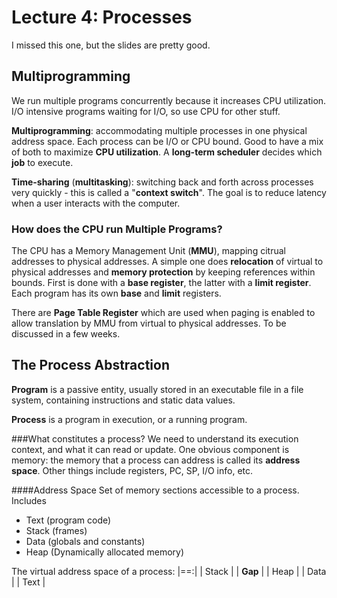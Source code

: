 # Lecture 4: Processes

I missed this one, but the slides are pretty good.

## Multiprogramming

We run multiple programs concurrently because it increases CPU utilization. I/O intensive programs waiting for I/O, so use CPU for other stuff.

**Multiprogramming**: accommodating multiple processes in one physical address space. Each process can be I/O or CPU bound. Good to have a mix of both to maximize **CPU utilization**. A **long-term scheduler** decides which **job** to execute.

**Time-sharing** \(**multitasking**\): switching back and forth across processes very quickly - this is called a "**context switch**". The goal is to reduce latency when a user interacts with the computer.

### How does the CPU run Multiple Programs?

The CPU has a Memory Management Unit \(**MMU**\), mapping citrual addresses to physical addresses. A simple one does **relocation** of virtual to physical addresses and **memory protection** by keeping references within bounds. First is done with a **base register**, the latter with a **limit register**. Each program has its own **base** and **limit** registers.

There are **Page Table Register** which are used when paging is enabled to allow translation by MMU from virtual to physical addresses. To be discussed in a few weeks.

## The Process Abstraction
**Program** is a passive entity, usually stored in an executable file in a file system, containing instructions and static data values.

**Process** is a program in execution, or a running program.

###What constitutes a process?
We need to understand its execution context, and what it can read or update. One obvious component is memory: the memory that a process can address is called its **address space**. Other things include registers, PC, SP, I/O info, etc.

####Address Space
Set of memory sections accessible to a process. Includes
* Text (program code)
* Stack (frames)
* Data (globals and constants)
* Heap (Dynamically allocated memory)

The virtual address space of a process:
|==:|
| Stack |
| **Gap** |
| Heap |
| Data | 
| Text |

